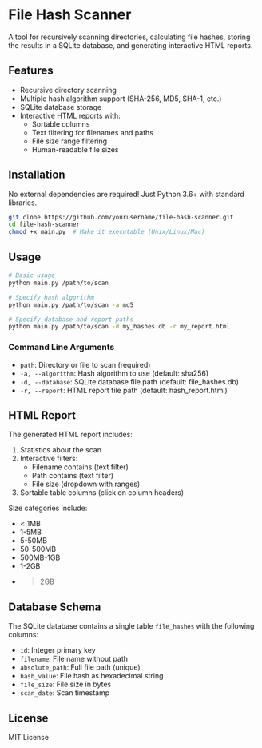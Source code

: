 # File Hash Scanner

A tool for recursively scanning directories, calculating file hashes, storing the results in a SQLite database, and generating interactive HTML reports.

## Features

- Recursive directory scanning
- Multiple hash algorithm support (SHA-256, MD5, SHA-1, etc.)
- SQLite database storage
- Interactive HTML reports with:
  - Sortable columns
  - Text filtering for filenames and paths
  - File size range filtering
  - Human-readable file sizes

## Installation

No external dependencies are required! Just Python 3.6+ with standard libraries.

```bash
git clone https://github.com/yourusername/file-hash-scanner.git
cd file-hash-scanner
chmod +x main.py  # Make it executable (Unix/Linux/Mac)
```

## Usage

```bash
# Basic usage
python main.py /path/to/scan

# Specify hash algorithm
python main.py /path/to/scan -a md5

# Specify database and report paths
python main.py /path/to/scan -d my_hashes.db -r my_report.html
```

### Command Line Arguments

- `path`: Directory or file to scan (required)
- `-a, --algorithm`: Hash algorithm to use (default: sha256)
- `-d, --database`: SQLite database file path (default: file_hashes.db)
- `-r, --report`: HTML report file path (default: hash_report.html)

## HTML Report

The generated HTML report includes:

1. Statistics about the scan
2. Interactive filters:
   - Filename contains (text filter)
   - Path contains (text filter)
   - File size (dropdown with ranges)
3. Sortable table columns (click on column headers)

Size categories include:
- < 1MB
- 1-5MB
- 5-50MB
- 50-500MB
- 500MB-1GB
- 1-2GB
- > 2GB

## Database Schema

The SQLite database contains a single table `file_hashes` with the following columns:

- `id`: Integer primary key
- `filename`: File name without path
- `absolute_path`: Full file path (unique)
- `hash_value`: File hash as hexadecimal string
- `file_size`: File size in bytes
- `scan_date`: Scan timestamp

## License

MIT License